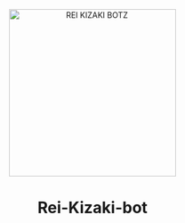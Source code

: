 <div align="center">
<img src="https://aea6ddea-4da5-412b-b48a-10af7f6ccb71.jpeg" alt="REI KIZAKI BOTZ" width="300" />

# Rei-Kizaki-bot
